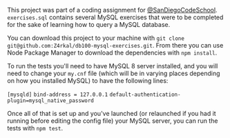 This project was part of a coding assignment for [@SanDiegoCodeSchool](https://github.com/SanDiegoCodeSchool).
`exercises.sql` contains several MySQL exercises that were to be completed for the sake of learning how to query a MySQL database.

You can download this project to your machine with `git clone git@github.com:Z4rkal/db100-mysql-exercises.git`.
From there you can use Node Package Manager to download the dependencies with `npm install`.

To run the tests you'll need to have MySQL 8 server installed, and you will need to change your `my.cnf` file (which will be in varying places depending on how you installed MySQL) to have the following lines:

`[mysqld]`
`bind-address = 127.0.0.1`
`default-authentication-plugin=mysql_native_password`

Once all of that is set up and you've launched (or relaunched if you had it running before editing the config file) your MySQL server, you can run the tests with `npm test`.